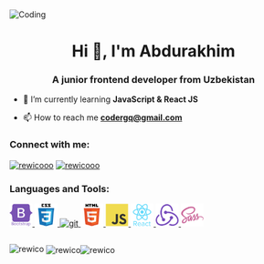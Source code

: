 <div>
<img align="center" alt="Coding" width="400" src="https://media.tenor.com/z4_HKSF6Nx8AAAAM/typing-jim-carrey.gif">
</div>
  
<h1 align="center">Hi 👋, I'm Abdurakhim</h1>
<h3 align="center">A junior frontend developer from Uzbekistan</h3>

- 🌱 I’m currently learning **JavaScript & React JS**

- 📫 How to reach me **codergq@gmail.com**

<h3 align="left">Connect with me:</h3>
<p align="left">
<a href="https://instagram.com/rewicooo" target="blank"><img align="center" src="https://raw.githubusercontent.com/rahuldkjain/github-profile-readme-generator/master/src/images/icons/Social/instagram.svg" alt="rewicooo" height="30" width="40" /></a>
<a href="https://t.me/rewico" target="blank"><img align="center" src="https://cdn.cdnlogo.com/logos/t/57/telegram-2019.svg" alt="rewicooo" height="30" width="40" /></a>
</p>

<h3 align="left">Languages and Tools:</h3>
<p align="left"> <a href="https://getbootstrap.com" target="_blank" rel="noreferrer"> <img src="https://raw.githubusercontent.com/devicons/devicon/master/icons/bootstrap/bootstrap-plain-wordmark.svg" alt="bootstrap" width="40" height="40"/> </a> <a href="https://www.w3schools.com/css/" target="_blank" rel="noreferrer"> <img src="https://raw.githubusercontent.com/devicons/devicon/master/icons/css3/css3-original-wordmark.svg" alt="css3" width="40" height="40"/> </a> <a href="https://git-scm.com/" target="_blank" rel="noreferrer"> <img src="https://www.vectorlogo.zone/logos/git-scm/git-scm-icon.svg" alt="git" width="40" height="40"/> </a> <a href="https://www.w3.org/html/" target="_blank" rel="noreferrer"> <img src="https://raw.githubusercontent.com/devicons/devicon/master/icons/html5/html5-original-wordmark.svg" alt="html5" width="40" height="40"/> </a> <a href="https://developer.mozilla.org/en-US/docs/Web/JavaScript" target="_blank" rel="noreferrer"> <img src="https://raw.githubusercontent.com/devicons/devicon/master/icons/javascript/javascript-original.svg" alt="javascript" width="40" height="40"/> </a> <a href="https://reactjs.org/" target="_blank" rel="noreferrer"> <img src="https://raw.githubusercontent.com/devicons/devicon/master/icons/react/react-original-wordmark.svg" alt="react" width="40" height="40"/> </a> <a href="https://redux.js.org" target="_blank" rel="noreferrer"> <img src="https://raw.githubusercontent.com/devicons/devicon/master/icons/redux/redux-original.svg" alt="redux" width="40" height="40"/> </a> <a href="https://sass-lang.com" target="_blank" rel="noreferrer"> <img src="https://raw.githubusercontent.com/devicons/devicon/master/icons/sass/sass-original.svg" alt="sass" width="40" height="40"/> </a> </p>

<div style="display: flex">
<p><img align="left" src="https://github-readme-stats.vercel.app/api/top-langs?username=rewico&show_icons=true&locale=en&layout=compact" alt="rewico" /></p>

<p>&nbsp;<img align="center" src="https://github-readme-stats.vercel.app/api?username=rewico&show_icons=true&locale=en" alt="rewico" /></p>

<p><img align="center" src="https://github-readme-streak-stats.herokuapp.com/?user=rewico&" alt="rewico" /></p>
</div>
